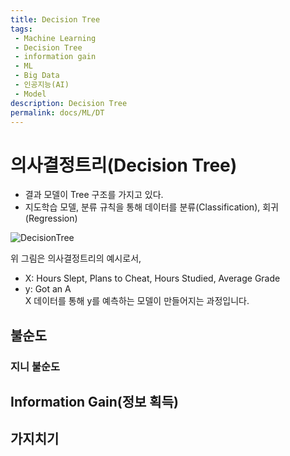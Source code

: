 ```yaml
---
title: Decision Tree
tags: 
 - Machine Learning
 - Decision Tree
 - information gain
 - ML
 - Big Data
 - 인공지능(AI)
 - Model
description: Decision Tree
permalink: docs/ML/DT
---
```


# 의사결정트리(Decision Tree)
- 결과 모델이 Tree 구조를 가지고 있다.
- 지도학습 모델, 분류 규칙을 통해 데이터를 분류(Classification), 회귀(Regression)

![DecisionTree](https://s3.amazonaws.com/codecademy-content/programs/data-science-path/decision-trees/tree_gif.gif)

위 그림은 의사결정트리의 예시로서,<br> 
- X: Hours Slept, Plans to Cheat, Hours Studied, Average Grade 
- y: Got an A<br>
X 데이터를 통해 y를 예측하는 모델이 만들어지는 과정입니다.


## 불순도

### 지니 불순도

## Information Gain(정보 획득)

## 가지치기

## 